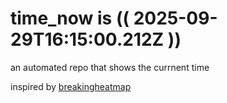 # time_now is (( 2025-09-29T16:15:00.212Z ))

an automated repo that shows the currnent time

inspired by [breakingheatmap](https://github.com/breakingheatmap/breakingheatmap)